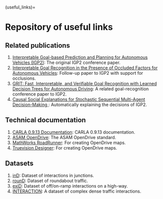 (useful_links)=
# Repository of useful links

## Related publications
1. [Interpretable Goal-based Prediction and Planning for Autonomous Vehicles (IGP2)](https://www.five.ai/igp2): The original IGP2 conference paper.
2. [Interpretable Goal Recognition in the Presence of Occluded Factors for Autonomous Vehicles](https://www.five.ai/gofi): Follow-up paper to IGP2 with support for occlusions.
3. [GRIT: Fast, Interpretable, and Verifiable Goal Recognition with Learned Decision Trees for Autonomous Driving](https://ieeexplore.ieee.org/document/9636279): A related goal-recognition conference paper to IGP2.
4. [Causal Social Explanations for Stochastic Sequential Multi-Agent Decision-Making
](https://arxiv.org/abs/2302.10809): Automatically explaining the decisions of IGP2.

## Technical documentation
1. [CARLA 0.9.13 Documentation](https://carla.readthedocs.io/en/0.9.13/): CARLA 0.9.13 documentation.
2. [ASAM OpenDrive](https://www.asam.net/standards/detail/opendrive/): The ASAM OpenDrive standard.
3. [MathWorks RoadRunner](https://uk.mathworks.com/products/roadrunner.html): For creating OpenDrive maps.
4. [Truevision Designer](https://www.truevision.ai/designer): For creating OpenDrive maps.

## Datasets
1. [inD](https://www.ind-dataset.com/): Dataset of interactions in junctions.
2. [rounD](https://www.round-dataset.com/): Dataset of roundabout traffic.
3. [exiD](https://www.exid-dataset.com/): Dataset of off/on-ramp interactions on a high-way.
4. [INTERACTION](http://interaction-dataset.com/): A dataset of complex dense traffic interactions.